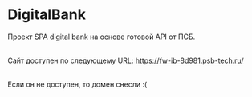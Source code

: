 # DigitalBank

Проект SPA digital bank на основе готовой API от ПСБ. <br /> <br />

Сайт доступен по следующему URL: https://fw-ib-8d981.psb-tech.ru/ <br /> <br />

Если он не доступен, то домен снесли :( 
